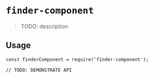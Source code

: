 # `finder-component`

> TODO: description

## Usage

```
const finderComponent = require('finder-component');

// TODO: DEMONSTRATE API
```
